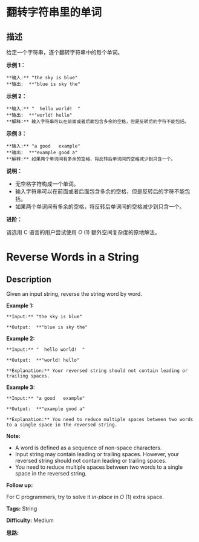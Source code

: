 # 翻转字符串里的单词

## 描述

给定一个字符串，逐个翻转字符串中的每个单词。



**示例 1：**

    
    
    **输入:** "the sky is blue"
    **输出:  **"blue is sky the"
    

**示例 2：**

    
    
    **输入:** "  hello world!  "
    **输出:  **"world! hello"
    **解释:** 输入字符串可以在前面或者后面包含多余的空格，但是反转后的字符不能包括。
    

**示例 3：**

    
    
    **输入:** "a good   example"
    **输出:  **"example good a"
    **解释:** 如果两个单词间有多余的空格，将反转后单词间的空格减少到只含一个。
    



**说明：**

  * 无空格字符构成一个单词。
  * 输入字符串可以在前面或者后面包含多余的空格，但是反转后的字符不能包括。
  * 如果两个单词间有多余的空格，将反转后单词间的空格减少到只含一个。



**进阶：**

请选用 C 语言的用户尝试使用  _O_ (1) 额外空间复杂度的原地解法。



# Reverse Words in a String

## Description



Given an input string, reverse the string word by word.



**Example 1:**

    
    
    **Input:** "the sky is blue"
    **Output:  **"blue is sky the"
    

**Example 2:**

    
    
    **Input:** "  hello world!  "
    **Output:  **"world! hello"
    **Explanation:** Your reversed string should not contain leading or trailing spaces.
    

**Example 3:**

    
    
    **Input:** "a good   example"
    **Output:  **"example good a"
    **Explanation:** You need to reduce multiple spaces between two words to a single space in the reversed string.
    



**Note:**

  * A word is defined as a sequence of non-space characters.
  * Input string may contain leading or trailing spaces. However, your reversed string should not contain leading or trailing spaces.
  * You need to reduce multiple spaces between two words to a single space in the reversed string.



**Follow up:**

For C programmers, try to solve it _in-place_ in _O_ (1) extra space.


**Tags:** String

**Difficulty:** Medium

**思路:**
